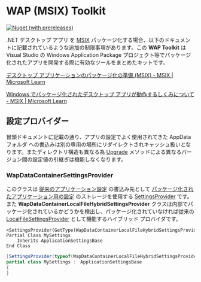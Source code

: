 # WAP (MSIX) Toolkit

[![Nuget (with prereleases)](https://img.shields.io/nuget/vpre/Serevo.WapToolkit)](https://www.nuget.org/packages/Serevo.WapToolkit) 



.NET デスクトップ アプリ を [MSIX](https://learn.microsoft.com/ja-jp/windows/msix/) パッケージ化する場合、以下のドキュメントに記載されているような追加の制限事項があります。この **WAP Toolkit** は Visual Studio の Windows Application Package プロジェクト等でパッケージ化されたアプリを開発する際に有効なツールをまとめたキットです。



[デスクトップ アプリケーションのパッケージ化の準備 (MSIX) - MSIX | Microsoft Learn](https://learn.microsoft.com/ja-jp/windows/msix/desktop/desktop-to-uwp-prepare?source=recommendations)

[Windows でパッケージ化されたデスクトップ アプリが動作するしくみについて - MSIX | Microsoft Learn](https://learn.microsoft.com/ja-jp/windows/msix/desktop/desktop-to-uwp-behind-the-scenes#file-system)



## 設定プロバイダー

冒頭ドキュメントに記載の通り、アプリの設定でよく使用されてきた AppData フォルダ への書込みは別の専用の場所にリダイレクトされキャッシュ扱いとなります。またディレクトリ構造も異なる為  [Upgrade](https://learn.microsoft.com/ja-jp/dotnet/api/system.configuration.applicationsettingsbase.upgrade) メソッドによる異なるバージョン間の設定値の引継ぎは機能しなくなります。



### WapDataContainerSettingsProvider

このクラスは [従来のアプリケーション設定](https://learn.microsoft.com/ja-jp/dotnet/desktop/winforms/advanced/application-settings-for-windows-forms) の書込み先として [パッケージ化されたアプリケーション用の設定](https://learn.microsoft.com/ja-jp/windows/apps/design/app-settings/store-and-retrieve-app-data) のストレージを使用する [SettingsProvider](https://learn.microsoft.com/ja-jp/dotnet/api/system.configuration.settingsprovider) です。また  **WapDataContainerLocalFileHybridSettingsProvider** クラスは内部でパッケージ化されているかどうかを検出し、パッケージ化されていなければ従来の [LocalFileSettingsProvider](https://learn.microsoft.com/ja-jp/dotnet/api/system.configuration.localfilesettingsprovider) として機能するハイブリッド プロバイダです。



``` VB
<SettingsProvider(GetType(WapDataContainerLocalFileHybridSettingsProvider))>
Partial Class MySettings
    Inherits ApplicationSettingsBase
End Class
```

``` CS
[SettingsProvider(typeof(WapDataContainerLocalFileHybridSettingsProvider))]
partial class MySettings :　ApplicationSettingsBase
{
}
```

